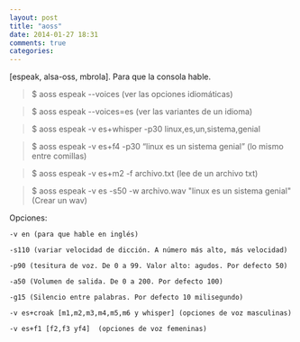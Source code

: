 ```yaml
---
layout: post
title: "aoss"
date: 2014-01-27 18:31
comments: true
categories: 
---
```

[espeak, alsa-oss, mbrola]. Para que la consola hable.

>$ aoss espeak --voices   (ver las opciones idiomáticas) 

>$ aoss espeak --voices=es (ver las variantes de un idioma)

>$ aoss espeak -v es+whisper -p30 linux,es,un,sistema,genial

>$ aoss espeak -v es+f4 -p30 “linux es un sistema genial”  (lo mismo entre comillas)

>$ aoss espeak -v es+m2 -f archivo.txt  (lee de un archivo txt)

>$ aoss espeak -v es -s50 -w archivo.wav "linux es un sistema genial" (Crear un wav)

Opciones:

	-v en (para que hable en inglés)

	-s110 (variar velocidad de dicción. A número más alto, más velocidad)

	-p90 (tesitura de voz. De 0 a 99. Valor alto: agudos. Por defecto 50)

	-a50 (Volumen de salida. De 0 a 200. Por defecto 100)

	-g15 (Silencio entre palabras. Por defecto 10 milisegundo)

	-v es+croak [m1,m2,m3,m4,m5,m6 y whisper] (opciones de voz masculinas)

	-v es+f1 [f2,f3 yf4]  (opciones de voz femeninas)


